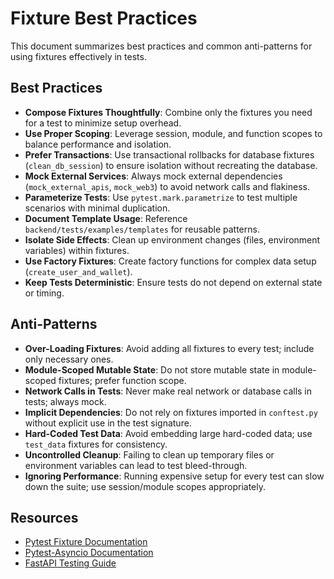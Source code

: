 # Fixture Best Practices

This document summarizes best practices and common anti-patterns for using fixtures effectively in tests.

## Best Practices

- **Compose Fixtures Thoughtfully**: Combine only the fixtures you need for a test to minimize setup overhead.
- **Use Proper Scoping**: Leverage session, module, and function scopes to balance performance and isolation.
- **Prefer Transactions**: Use transactional rollbacks for database fixtures (`clean_db_session`) to ensure isolation without recreating the database.
- **Mock External Services**: Always mock external dependencies (`mock_external_apis`, `mock_web3`) to avoid network calls and flakiness.
- **Parameterize Tests**: Use `pytest.mark.parametrize` to test multiple scenarios with minimal duplication.
- **Document Template Usage**: Reference `backend/tests/examples/templates` for reusable patterns.
- **Isolate Side Effects**: Clean up environment changes (files, environment variables) within fixtures.
- **Use Factory Fixtures**: Create factory functions for complex data setup (`create_user_and_wallet`).
- **Keep Tests Deterministic**: Ensure tests do not depend on external state or timing.

## Anti-Patterns

- **Over-Loading Fixtures**: Avoid adding all fixtures to every test; include only necessary ones.
- **Module-Scoped Mutable State**: Do not store mutable state in module-scoped fixtures; prefer function scope.
- **Network Calls in Tests**: Never make real network or database calls in tests; always mock.
- **Implicit Dependencies**: Do not rely on fixtures imported in `conftest.py` without explicit use in the test signature.
- **Hard-Coded Test Data**: Avoid embedding large hard-coded data; use `test_data` fixtures for consistency.
- **Uncontrolled Cleanup**: Failing to clean up temporary files or environment variables can lead to test bleed-through.
- **Ignoring Performance**: Running expensive setup for every test can slow down the suite; use session/module scopes appropriately.

## Resources

- [Pytest Fixture Documentation](https://docs.pytest.org/en/stable/explanation/fixtures.html)
- [Pytest-Asyncio Documentation](https://pytest-asyncio.readthedocs.io/)
- [FastAPI Testing Guide](https://fastapi.tiangolo.com/tutorial/testing/)
